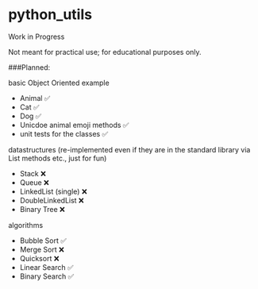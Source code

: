 # python_utils
Work in Progress

Not meant for practical use; for educational purposes only.

###Planned:

basic Object Oriented example
- Animal :white_check_mark:
- Cat :white_check_mark:
- Dog :white_check_mark:
- Unicdoe animal emoji methods :white_check_mark:
- unit tests for the classes :white_check_mark:

datastructures (re-implemented even if they are in the standard library via List methods etc., just for fun)
- Stack :x:
- Queue :x:
- LinkedList (single) :x:
- DoubleLinkedList :x:
- Binary Tree :x:

algorithms
- Bubble Sort :white_check_mark:
- Merge Sort :x:
- Quicksort :x:
- Linear Search :white_check_mark:
- Binary Search :white_check_mark:
